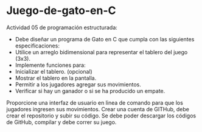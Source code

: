 # Juego-de-gato-en-C
Actividad 05 de programación estructurada: 

- Debe diseñar un programa de Gato en C que cumpla con las siguientes especificaciones:
- Utilice un arreglo bidimensional para representar el tablero del juego (3x3).
- Implemente funciones para:
- Inicializar el tablero. (opcional)
- Mostrar el tablero en la pantalla.
- Permitir a los jugadores agregar sus movimientos.
- Verificar si hay un ganador o si se ha producido un empate.

Proporcione una interfaz de usuario en linea de comando para que los jugadores ingresen sus movimientos. Crear una cuenta de GITHub, debe crear el 
repositorio y subir su código. Se debe poder descargar los códigos de GitHub, compilar y debe correr su juego.
